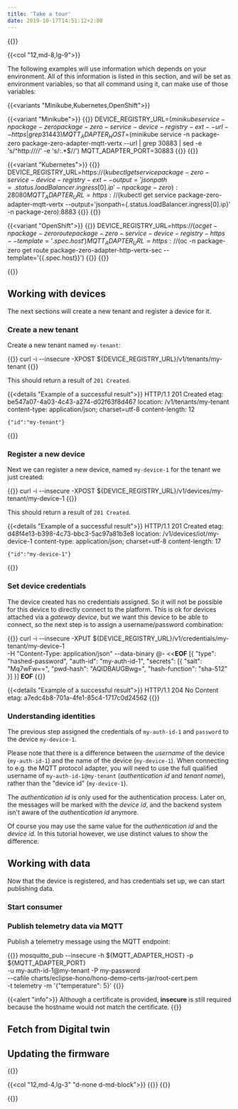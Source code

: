 ```yaml
---
title: 'Take a tour'
date: 2019-10-17T14:51:12+2:00
---
```


{{<row>}}

{{<col "12,md-8,lg-9">}}

The following examples will use information which depends on your
environment. All of this information is listed in this section, and will be
set as environment variables, so that all command using it, can make use
of those variables:

{{<variants "Minikube,Kubernetes,OpenShift">}}

{{<variant "Minikube">}}
{{<clipboard>}}
    DEVICE_REGISTRY_URL=$(minikube service -n package-zero package-zero-service-device-registry-ext --url --https | grep 31443)
    MQTT_ADAPTER_HOST=$(minikube service -n package-zero package-zero-adapter-mqtt-vertx --url | grep 30883 | sed -e 's/^http:\/\///' -e 's/:.*$//')
    MQTT_ADAPTER_PORT=30883
{{</clipboard>}}
{{</variant>}}

{{<variant "Kubernetes">}}
{{<clipboard>}}
    DEVICE_REGISTRY_URL=https://$(kubectl get service package-zero-service-device-registry-ext --output='jsonpath={.status.loadBalancer.ingress[0].ip}' -n package-zero):28080
    MQTT_ADAPTER_URL=https://$(kubectl get service package-zero-adapter-mqtt-vertx --output='jsonpath={.status.loadBalancer.ingress[0].ip}' -n package-zero):8883
{{</clipboard>}}
{{</variant>}}

{{<variant "OpenShift">}}
{{<clipboard>}}
    DEVICE_REGISTRY_URL=https://$(oc get -n package-zero route package-zero-service-device-registry-https --template='{{.spec.host}}')
    MQTT_ADAPTER_URL=https://$(oc -n package-zero get route package-zero-adapter-http-vertx-sec --template='{{.spec.host}}')
{{</clipboard>}}
{{</variant>}}

{{</variants>}}

## Working with devices

The next sections will create a new tenant and register a device for it.

### Create a new tenant

Create a new tenant named `my-tenant`:

{{<clipboard>}}
    curl -i --insecure -XPOST ${DEVICE_REGISTRY_URL}/v1/tenants/my-tenant
{{</clipboard>}}

This should return a result of `201 Created`.

{{<details "Example of a successful result">}}
    HTTP/1.1 201 Created
    etag: be547a07-4a03-4c43-a274-d02f63f8d467
    location: /v1/tenants/my-tenant
    content-type: application/json; charset=utf-8
    content-length: 12
    
    {"id":"my-tenant"}
{{</details>}}

### Register a new device

Next we can register a new device, named `my-device-1` for the tenant we just created:

{{<clipboard>}}
    curl -i --insecure -XPOST ${DEVICE_REGISTRY_URL}/v1/devices/my-tenant/my-device-1
{{</clipboard>}}

This should return a result of `201 Created`.

{{<details "Example of a successful result">}}
    HTTP/1.1 201 Created
    etag: d48f4e13-b398-4c73-bbc3-5ac97a81b3e8
    location: /v1/devices/iot/my-device-1
    content-type: application/json; charset=utf-8
    content-length: 17
    
    {"id":"my-device-1"}
{{</details>}}

### Set device credentials

The device created has no credentials assigned. So it will not be possible for this
device to directly connect to the platform. This is ok for devices attached via
a *gateway device*, but we want this device to be able to connect, so the next step is
to assign a username/password combination:

{{<clipboard>}}
    curl -i --insecure -XPUT ${DEVICE_REGISTRY_URL}/v1/credentials/my-tenant/my-device-1 \
      -H "Content-Type: application/json" --data-binary @- <<__EOF__
    [{
      "type": "hashed-password",
      "auth-id": "my-auth-id-1",
      "secrets": [{
        "salt": "Mq7wFw==",
        "pwd-hash": "AQIDBAUGBwg=",
        "hash-function": "sha-512"
      }]
    }]
    __EOF__
{{</clipboard>}}

{{<details "Example of a successful result">}}
    HTTP/1.1 204 No Content
    etag: a7edc4b8-701a-4fe1-85c4-1717c0d24562
{{</details>}}

### Understanding identities

The previous step assigned the credentials of `my-auth-id-1` and `password` to the device `my-device-1`.

Please note that there is a difference between the *username* of the device (`my-auth-id-1`) and
the name of the device (`my-device-1`). When connecting to e.g. the MQTT protocol adapter,
you will need to use the full qualified username of `my-auth-id-1@my-tenant`
(*authentication id* and *tenant name*), rather than the "device id" (`my-device-1`).

The *authentication id* is only used for the authentication process. Later on, the messages will be marked
with the *device id*, and the backend system isn't aware of the *authentication id* anymore.

Of course you may use the same value for the *authentication id* and the *device id*. In this tutorial however,
we use distinct values to show the difference. 

## Working with data

Now that the device is registered, and has credentials set up, we can start publishing data.

### Start consumer

### Publish telemetry data via MQTT

Publish a telemetry message using the MQTT endpoint:

{{<clipboard>}}
    mosquitto_pub --insecure -h ${MQTT_ADAPTER_HOST} -p ${MQTT_ADAPTER_PORT} \
      -u my-auth-id-1@my-tenant -P my-password \
      --cafile charts/eclipse-hono/hono-demo-certs-jar/root-cert.pem \
      -t telemetry -m '{"temperature": 5}'
{{</clipboard>}}

{{<alert "info">}}
Although a certificate is provided, **insecure** is still required because
the hostname would not match the certificate.
{{</alert>}}

## Fetch from Digital twin

## Updating the firmware

{{</col>}}

{{<col "12,md-4,lg-3" "d-none d-md-block">}}
{{<toc sticky="true">}}
{{</col>}}

{{</row>}}
